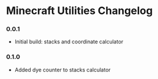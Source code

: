 # Minecraft Utilities Changelog

### 0.0.1

 - Initial build: stacks and coordinate calculator
  
### 0.1.0

   - Added dye counter to stacks calculator
